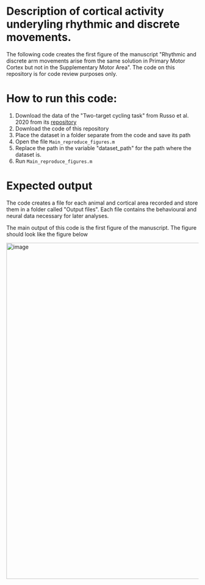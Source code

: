 # Description of cortical activity underyling rhythmic and discrete movements. 

The following code creates the first figure of the manuscript "Rhythmic and discrete arm movements arise from 
the same solution in Primary Motor Cortex but not in the Supplementary Motor Area". 
The code on this repository is for code review purposes only.

# How to run this code:

1. Download the data of the "Two-target cycling task" from Russo et al. 2020 from its [repository](https://data.mendeley.com/datasets/tfcwp8bp5j/1)
2. Download the code of this repository
3. Place the dataset in a folder separate from the code and save its path
4. Open the file `Main_reproduce_figures.m`
5. Replace the path in the variable "dataset_path" for the path where the dataset is.
6. Run `Main_reproduce_figures.m`

# Expected output

The code creates a file for each animal and cortical area recorded and store them in a folder called "Output files". Each file contains the behavioural and neural data necessary for later analyses. 

The main output of this code is the first figure of the manuscript. The figure should look like the figure below

<img width="1131" height="878" alt="image" src="https://github.com/user-attachments/assets/69e8c4ad-67e2-4ba0-bea7-92a251fd2a3d" />
